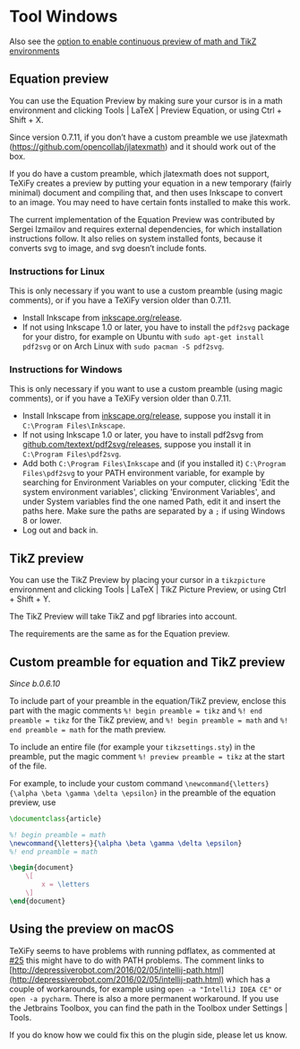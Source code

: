 # Tool Windows

Also see the [option to enable continuous preview of math and TikZ environments](Global-settings#continuous-preview)

## Equation preview

You can use the Equation Preview by making sure your cursor is in a math environment and clicking <ui-path>Tools | LaTeX | Preview Equation</ui-path>, or using <shortcut>Ctrl + Shift + X</shortcut>.

Since version 0.7.11, if you don’t have a custom preamble we use jlatexmath (https://github.com/opencollab/jlatexmath) and it should work out of the box.

If you do have a custom preamble, which jlatexmath does not support, TeXiFy creates a preview by putting your equation in a new temporary (fairly minimal) document and compiling that, and then uses Inkscape to convert to an image.
You may need to have certain fonts installed to make this work.

The current implementation of the Equation Preview was contributed by Sergei Izmailov and requires external dependencies, for which installation instructions follow.
It also relies on system installed fonts, because it converts svg to image, and svg doesn’t include fonts.

### Instructions for Linux

This is only necessary if you want to use a custom preamble (using magic comments), or if you have a TeXiFy version older than 0.7.11.

* Install Inkscape from [inkscape.org/release](https://inkscape.org/release).
* If not using Inkscape 1.0 or later, you have to install the `pdf2svg` package for your distro, for example on Ubuntu with `sudo apt-get install pdf2svg` or on Arch Linux with `sudo pacman -S pdf2svg`.

### Instructions for Windows

This is only necessary if you want to use a custom preamble (using magic comments), or if you have a TeXiFy version older than 0.7.11.

* Install Inkscape from [inkscape.org/release](https://inkscape.org/release), suppose you install it in `C:\Program Files\Inkscape`.
* If not using Inkscape 1.0 or later, you have to install pdf2svg from [github.com/textext/pdf2svg/releases](https://github.com/textext/pdf2svg/releases), suppose you install it in `C:\Program Files\pdf2svg`.
* Add both `C:\Program Files\Inkscape` and (if you installed it) `C:\Program Files\pdf2svg` to your PATH environment variable, for example by searching for Environment Variables on your computer, clicking 'Edit the system environment variables', clicking 'Environment Variables', and under System variables find the one named Path, edit it and insert the paths here. Make sure the paths are separated by a `;` if using Windows 8 or lower.
* Log out and back in.

## TikZ preview

You can use the TikZ Preview by placing your cursor in a `tikzpicture` environment and clicking <ui-path>Tools | LaTeX | TikZ Picture Preview</ui-path>, or using <shortcut>Ctrl + Shift + Y</shortcut>.

The TikZ Preview will take TikZ and pgf libraries into account.

The requirements are the same as for the Equation preview.

## Custom preamble for equation and TikZ preview

_Since b.0.6.10_

To include part of your preamble in the equation/TikZ preview, enclose this part with the magic comments `%! begin preamble = tikz` and `%! end preamble = tikz` for the TikZ preview, and `%! begin preamble = math` and `%! end preamble = math` for the math preview.

To include an entire file (for example your `tikzsettings.sty`) in the preamble, put the magic comment `%! preview preamble = tikz` at the start of the file.

For example, to include your custom command `\newcommand{\letters}{\alpha \beta \gamma \delta \epsilon}` in the preamble of the equation preview, use

```latex
\documentclass{article}

%! begin preamble = math
\newcommand{\letters}{\alpha \beta \gamma \delta \epsilon}
%! end preamble = math

\begin{document}
    \[
        x = \letters
    \]
\end{document}
```

## Using the preview on macOS

TeXiFy seems to have problems with running pdflatex, as commented at [#25](https://github.com/Hannah-Sten/TeXiFy-IDEA/issues/25#issuecomment-314573002) this might have to do with PATH problems.
The comment links to [http://depressiverobot.com/2016/02/05/intellij-path.html](http://depressiverobot.com/2016/02/05/intellij-path.html) which has a couple of workarounds, for example using `open -a "IntelliJ IDEA CE"` or `open -a pycharm`. There is also a more permanent workaround.
If you use the Jetbrains Toolbox, you can find the path in the Toolbox under <ui-path>Settings | Tools</ui-path>.

If you do know how we could fix this on the plugin side, please let us know.
